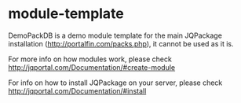 # module-template

DemoPackDB is a demo module template for the main JQPackage installation (http://portalfin.com/packs.php), it cannot be used as it is.

For more info on how modules work, please check 
http://jqportal.com/Documentation/#create-module

For info on how to install JQPackage on your server, please check http://jqportal.com/Documentation/#install
